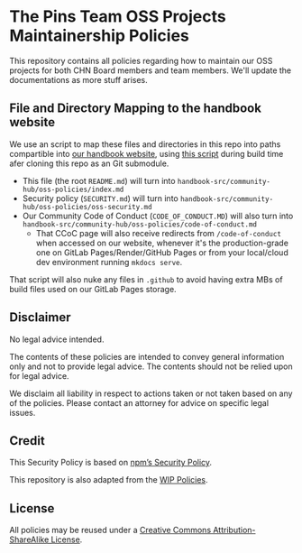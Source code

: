 # The Pins Team OSS Projects Maintainership Policies

This repository contains all policies regarding how to maintain our OSS projects for both 
CHN Board members and team members. We'll update the documentations as more stuff arises.

## File and Directory Mapping to the handbook website

We use an script to map these files and directories in this repo
into paths compartible into [our handbook website][handbook], using
[this script](./file-mapper.sh) during build time afer cloning this repo
as an Git submodule.

* This file (the root `README.md`) will turn into `handbook-src/community-hub/oss-policies/index.md`
* Security policy (`SECURITY.md`) will turn into `handbook-src/community-hub/oss-policies/oss-security.md`
* Our Community Code of Conduct (`CODE_OF_CONDUCT.MD`) will also turn into `handbook-src/community-hub/oss-policies/code-of-conduct.md`
  * That CCoC page will also receive redirects from `/code-of-conduct` when accessed on our website,
whenever it's the production-grade one on GitLab Pages/Render/GitHub Pages or from your local/cloud dev
environment running `mkdocs serve`.

That script will also nuke any files in `.github` to avoid having extra MBs of build files used on our GitLab Pages storage.

[handbook]: https://en.handbooksbythepins.gq/community-hub/oss-policies

## Disclaimer

No legal advice intended.

The contents of these policies are intended to convey general information only
and not to provide legal advice. The contents should not be relied upon for
legal advice.

We disclaim all liability in respect to actions taken or not taken based on any
of the policies. Please contact an attorney for advice on specific legal issues.

## Credit

This Security Policy is based on [npm’s Security Policy](https://www.npmjs.com/policies/security).

This repository is also adapted from the [WIP Policies](https://github.com/wip/policies).

## License

All policies may be reused under a [Creative Commons Attribution-ShareAlike License](https://creativecommons.org/licenses/by-sa/4.0/).
